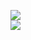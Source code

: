 [![](https://img.shields.io/badge/Made%20With-Github%20Spray-lightgrey.svg?style=for-the-badge&logo=github)](https://github.com/Annihil/github-spray#21294)  
[![](https://i.imgur.com/2DrTn0Z.gif)](https://github.com/Annihil/github-spray)